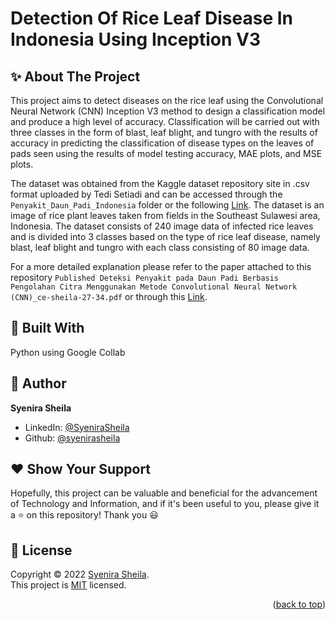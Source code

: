 # Detection Of Rice Leaf Disease In Indonesia Using Inception V3

## ✨ About The Project

This project aims to detect diseases on the rice leaf using the Convolutional Neural Network (CNN) Inception V3 method to design a classification model and produce a high level of accuracy. Classification will be carried out with three classes in the form of blast, leaf blight, and tungro with the results of accuracy in predicting the classification of disease types on the leaves of pads seen using the results of model testing accuracy, MAE plots, and MSE plots.

The dataset was obtained from the Kaggle dataset repository site in .csv format uploaded by Tedi Setiadi and can be accessed through the `Penyakit_Daun_Padi_Indonesia` folder or the following [Link](https://www.kaggle.com/datasets/tedisetiady/leaf-rice-disease-indonesia). The dataset is an image of rice plant leaves taken from fields in the Southeast Sulawesi area, Indonesia. The dataset consists of 240 image data of infected rice leaves and is divided into 3 classes based on the type of rice leaf disease, namely blast, leaf blight and tungro with each class consisting of 80 image data.

For a more detailed explanation please refer to the paper attached to this repository `Published Deteksi Penyakit pada Daun Padi Berbasis Pengolahan Citra Menggunakan Metode Convolutional Neural Network (CNN)_ce-sheila-27-34.pdf` or through this [Link](https://jurnal.pnj.ac.id/index.php/multinetics/article/view/5255/2891).

## 🚀 Built With

Python using Google Collab

## 👤 Author

**Syenira Sheila**

- LinkedIn: [@SyeniraSheila](https://www.linkedin.com/in/syenira-sheila-364304256/)
- Github: [@syenirasheila](https://github.com/syenirasheila)

## ❤️ Show Your Support

Hopefully, this project can be valuable and beneficial for the advancement of Technology and Information, and if it's been useful to you, please give it a ⭐️ on this repository! Thank you 😃

## 📝 License

Copyright © 2022 [Syenira Sheila](https://github.com/syenirasheila).<br />
This project is [MIT](https://github.com/syenirasheila/Detection-of-Rice-Leaf-Disease-in-Indonesia-InceptionV3/blob/main/LICENSE.txt) licensed.


<p align="right">(<a href="#readme-top">back to top</a>)</p>

